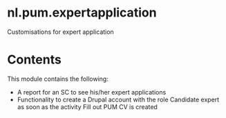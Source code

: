 nl.pum.expertapplication
========================

Customisations for expert application

Contents
========

This module contains the following:

- A report for an SC to see his/her expert applications
- Functionality to create a Drupal account with the role Candidate expert as soon as the activity Fill out PUM CV is created
